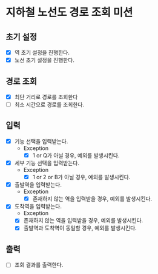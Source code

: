 # 지하철 노선도 경로 조회 미션

## 초기 설정
- [x] 역 초기 설정을 진행한다.
- [x] 노선 초기 설정을 진행한다.

## 경로 조회
- [x] 최단 거리로 경로를 조회한다
- [ ] 최소 시간으로 경로를 조회한다.

## 입력
- [x] 기능 선택을 입력받는다.
  - Exception
    - [x] 1 or Q가 아닐 경우, 예외를 발생시킨다.
- [x] 세부 기능 선택을 입력받는다.
  - Exception
    - [x] 1 or 2 or B가 아닐 경우, 예외를 발생시킨다.

- [x] 출발역을 입력받는다.
  - Exception
    - [x] 존재하지 않는 역을 입력받을 경우, 예외를 발생시킨다.
- [x] 도착역을 입력받는다.
  - Exception
  - [x] 존재하지 않는 역을 입력받을 경우, 예외를 발생시킨다.
  - [x] 출발역과 도착역이 동일할 경우, 예외를 발생시킨다.

## 출력
- [ ] 조회 결과를 출력한다.